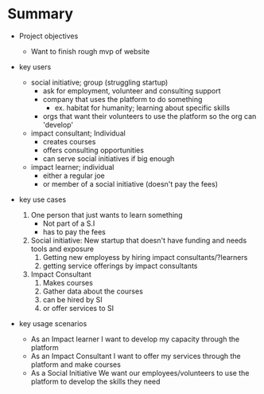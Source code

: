 # Summary

- Project objectives
    - Want to finish rough mvp of website

- key users
    - social initiative; group (struggling startup)
      - ask for employment, volunteer and consulting support
      - company that uses the platform to do something 
        - ex. habitat for humanity; learning about specific skills
      - orgs that want their volunteers to use the platform so the org can 'develop'
    - impact consultant; Individual
      - creates courses
      - offers consulting opportunities
      - can serve social initiatives if big enough
    - impact learner; individual
      - either a regular joe
      - or member of a social initiative (doesn't pay the fees)

- key use cases
    1. One person that just wants to learn something 
       - Not part of a S.I
       - has to pay the fees
    2. Social initiative: New startup that doesn't have funding and needs tools and exposure  
       1.  Getting new employess by hiring impact consultants/?learners
       2.  getting service offerings by impact consultants
    3. Impact Consultant
       1. Makes courses
       2. Gather data about the courses
       3. can be hired by SI
       4. or offer services to SI 

- key usage scenarios
  - As an Impact learner I want to develop my capacity through the platform
  - As an Impact Consultant I want to offer my services through the platform and make courses
  - As a Social Initiative We want our employees/volunteers to use the platform to develop the skills they need